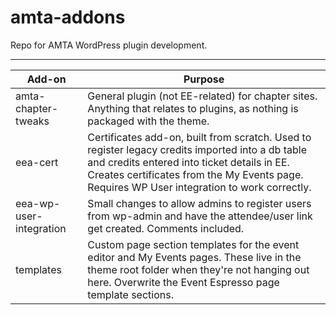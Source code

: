 # amta-addons

Repo for AMTA WordPress plugin development.

---
Add-on | Purpose
--- | ---
amta-chapter-tweaks | General plugin (not EE-related) for chapter sites. Anything that relates to plugins, as nothing is packaged with the theme.
eea-cert | Certificates add-on, built from scratch. Used to register legacy credits imported into a db table and credits entered into ticket details in EE. Creates certificates from the My Events page. Requires WP User integration to work correctly.
eea-wp-user-integration | Small changes to allow admins to register users from wp-admin and have the attendee/user link get created. Comments included.
templates | Custom page section templates for the event editor and My Events pages. These live in the theme root folder when they're not hanging out here. Overwrite the Event Espresso page template sections.
